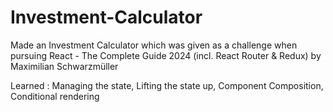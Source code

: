 # Investment-Calculator

Made an Investment Calculator which was given as a challenge when pursuing React - The Complete Guide 2024 (incl. React Router & Redux) by Maximilian Schwarzmüller

Learned : Managing the state, Lifting the state up, Component Composition, Conditional rendering 
